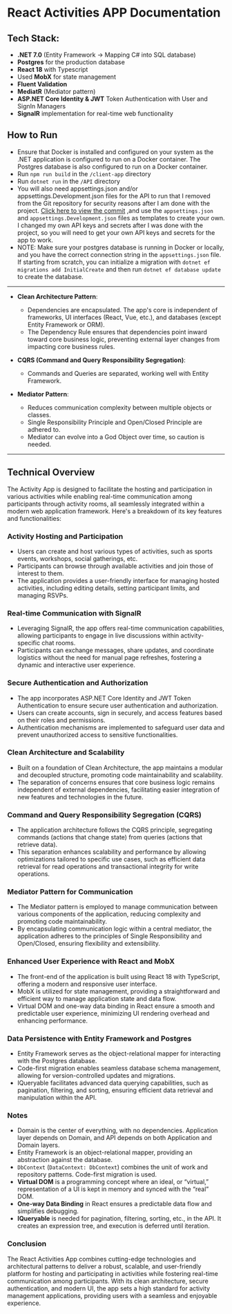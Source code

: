 # React Activities APP Documentation

## Tech Stack:
- **.NET 7.0** (Entity Framework -> Mapping C# into SQL database)
- **Postgres** for the production database
- **React 18** with Typescript
- Used **MobX** for state management
- **Fluent Validation**
- **MediatR** (Mediator pattern)
- **ASP.NET Core Identity & JWT** Token Authentication with User and SignIn Managers
- **SignalR** implementation for real-time web functionality

## How to Run
- Ensure that Docker is installed and configured on your system as the .NET application is configured to run on a Docker container. The Postgres database is also configured to run on a Docker container.
- Run `npm run build` in the `/client-app` directory
- Run `dotnet run` in the `/API` directory
- You will also need appsettings.json and/or appsettings.Development.json files for the API to run that I removed from the Git repository for security reasons after I am done with the project. [Click here to view the commit](https://github.com/oucar/React-Activities/commit/1d82404754dc642ff494b37b2e3c5e2a4cb3c8a7)
,and use the `appsettings.json` and `appsettings.Development.json` files as templates to create your own. I changed my own API keys and secrets after I was done with the project, so you will need to get your own API keys and secrets for the app to work.
- NOTE: Make sure your postgres database is running in Docker or locally, and you have the correct connection string in the `appsettings.json` file. If starting from scratch, you can initialize a migration with `dotnet ef migrations add InitialCreate` and then run `dotnet ef database update` to create the database.
---

- **Clean Architecture Pattern**:
  - Dependencies are encapsulated. The app's core is independent of frameworks, UI interfaces (React, Vue, etc.), and databases (except Entity Framework or ORM).
  - The Dependency Rule ensures that dependencies point inward toward core business logic, preventing external layer changes from impacting core business rules.

- **CQRS (Command and Query Responsibility Segregation)**:
  - Commands and Queries are separated, working well with Entity Framework.

- **Mediator Pattern**:
  - Reduces communication complexity between multiple objects or classes.
  - Single Responsibility Principle and Open/Closed Principle are adhered to.
  - Mediator can evolve into a God Object over time, so caution is needed.

---

## Technical Overview

The Activity App is designed to facilitate the hosting and participation in various activities while enabling real-time communication among participants through activity rooms, all seamlessly integrated within a modern web application framework. Here's a breakdown of its key features and functionalities:

### Activity Hosting and Participation
- Users can create and host various types of activities, such as sports events, workshops, social gatherings, etc.
- Participants can browse through available activities and join those of interest to them.
- The application provides a user-friendly interface for managing hosted activities, including editing details, setting participant limits, and managing RSVPs.

### Real-time Communication with SignalR
- Leveraging SignalR, the app offers real-time communication capabilities, allowing participants to engage in live discussions within activity-specific chat rooms.
- Participants can exchange messages, share updates, and coordinate logistics without the need for manual page refreshes, fostering a dynamic and interactive user experience.

### Secure Authentication and Authorization
- The app incorporates ASP.NET Core Identity and JWT Token Authentication to ensure secure user authentication and authorization.
- Users can create accounts, sign in securely, and access features based on their roles and permissions.
- Authentication mechanisms are implemented to safeguard user data and prevent unauthorized access to sensitive functionalities.

### Clean Architecture and Scalability
- Built on a foundation of Clean Architecture, the app maintains a modular and decoupled structure, promoting code maintainability and scalability.
- The separation of concerns ensures that core business logic remains independent of external dependencies, facilitating easier integration of new features and technologies in the future.

### Command and Query Responsibility Segregation (CQRS)
- The application architecture follows the CQRS principle, segregating commands (actions that change state) from queries (actions that retrieve data).
- This separation enhances scalability and performance by allowing optimizations tailored to specific use cases, such as efficient data retrieval for read operations and transactional integrity for write operations.

### Mediator Pattern for Communication
- The Mediator pattern is employed to manage communication between various components of the application, reducing complexity and promoting code maintainability.
- By encapsulating communication logic within a central mediator, the application adheres to the principles of Single Responsibility and Open/Closed, ensuring flexibility and extensibility.

### Enhanced User Experience with React and MobX
- The front-end of the application is built using React 18 with TypeScript, offering a modern and responsive user interface.
- MobX is utilized for state management, providing a straightforward and efficient way to manage application state and data flow.
- Virtual DOM and one-way data binding in React ensure a smooth and predictable user experience, minimizing UI rendering overhead and enhancing performance.

### Data Persistence with Entity Framework and Postgres
- Entity Framework serves as the object-relational mapper for interacting with the Postgres database.
- Code-first migration enables seamless database schema management, allowing for version-controlled updates and migrations.
- IQueryable<T> facilitates advanced data querying capabilities, such as pagination, filtering, and sorting, ensuring efficient data retrieval and manipulation within the API.

### Notes

- Domain is the center of everything, with no dependencies. Application layer depends on Domain, and API depends on both Application and Domain layers.
- Entity Framework is an object-relational mapper, providing an abstraction against the database.
- `DbContext` (`DataContext: DbContext`) combines the unit of work and repository patterns. Code-first migration is used.
- **Virtual DOM** is a programming concept where an ideal, or “virtual,” representation of a UI is kept in memory and synced with the “real” DOM.
- **One-way Data Binding** in React ensures a predictable data flow and simplifies debugging.
- **IQueryable<T>** is needed for pagination, filtering, sorting, etc., in the API. It creates an expression tree, and execution is deferred until iteration.


### Conclusion
The React Activities App combines cutting-edge technologies and architectural patterns to deliver a robust, scalable, and user-friendly platform for hosting and participating in activities while fostering real-time communication among participants. With its clean architecture, secure authentication, and modern UI, the app sets a high standard for activity management applications, providing users with a seamless and enjoyable experience.
